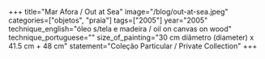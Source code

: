 +++
title="Mar Afora / Out at Sea"
image="/blog/out-at-sea.jpeg"
categories=["objetos", "praia"]
tags=["2005"]
year="2005"
technique_english="óleo s/tela e madeira / oil on canvas on wood"
technique_portuguese=""
size_of_painting="30 cm diâmetro (diameter) x 41.5 cm + 48 cm"
statement="Coleção Particular / Private Collection"
+++
